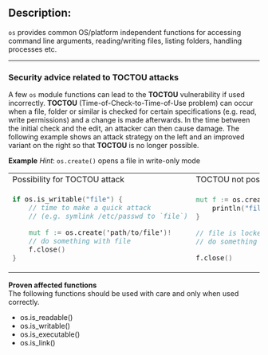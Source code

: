 ## Description:

`os` provides common OS/platform independent functions for accessing
command line arguments, reading/writing files, listing folders,
handling processes etc.

* * *


### Security advice related to TOCTOU attacks

A few `os` module functions can lead to the <b>TOCTOU</b> vulnerability if used incorrectly. 
<b>TOCTOU</b> (Time-of-Check-to-Time-of-Use problem) can occur when a file, folder or similar 
is checked for certain specifications (e.g. read, write permissions) and a change is made 
afterwards. 
In the time between the initial check and the edit, an attacker can then cause damage. 
The following example shows an attack strategy on the left and an improved variant on the right 
so that <b>TOCTOU</b> is no longer possible.


<b>Example</b>
<i>Hint</i>: `os.create()` opens a file in write-only mode

<table>
<tr>
<td>Possibility for TOCTOU attack</td>
<td>TOCTOU not possible</td>
</tr>
<tr>
<td>

```v ignore
if os.is_writable("file") {
    // time to make a quick attack
    // (e.g. symlink /etc/passwd to `file`)

    mut f := os.create('path/to/file')!
    // do something with file
    f.close()
}
```
</td>
<td>

```v ignore
mut f := os.create('path/to/file') or {
    println("file not writable")
}

// file is locked
// do something with file

f.close()
```
</td>
</tr>
</table>

<b> Proven affected functions </b></br>
The following functions should be used with care and only when used correctly.

* os.is_readable()
* os.is_writable()
* os.is_executable()
* os.is_link()

